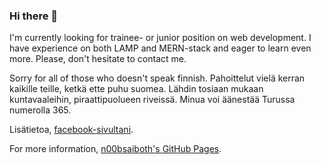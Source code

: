 ### Hi there 👋

I'm currently looking for trainee- or junior position on web development. I have experience on both LAMP and MERN-stack and eager to learn even more. Please, don't hesitate to contact me. 

Sorry for all of those who doesn't speak finnish. Pahoittelut vielä kerran kaikille teille, ketkä ette puhu suomea. Lähdin tosiaan mukaan kuntavaaleihin, piraattipuolueen riveissä. Minua voi äänestää Turussa numerolla 365.

Lisätietoa, [facebook-sivultani](https://www.facebook.com/jussi.jokinen.piraattipuolue/).

For more information, [n00bsaiboth's GitHub Pages](https://n00bsaiboth.github.io/).

<!--
**n00bsaiboth/n00bsaiboth** is a ✨ _special_ ✨ repository because its `README.md` (this file) appears on your GitHub profile.

Here are some ideas to get you started:

- 🔭 I’m currently working on ...
- 🌱 I’m currently learning ...
- 👯 I’m looking to collaborate on ...
- 🤔 I’m looking for help with ...
- 💬 Ask me about ...
- 📫 How to reach me: ...
- 😄 Pronouns: ...
- ⚡ Fun fact: ...
-->
